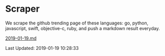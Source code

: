 # Scraper

We scrape the github trending page of these languages: go, python, javascript, swift, objective-c, ruby, and push a markdown result everyday.

[2019-01-19.md](https://github.com/henson/Scraper/blob/master/2019-01-19.md)

Last Updated: 2019-01-19 10:28:33